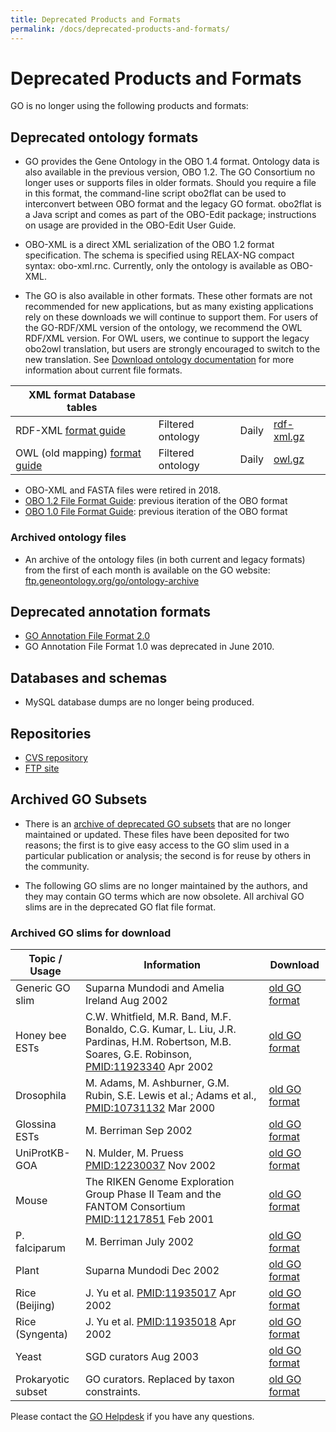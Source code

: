 ```yaml
---
title: Deprecated Products and Formats
permalink: /docs/deprecated-products-and-formats/
---
```


# Deprecated Products and Formats

GO is no longer using the following products and formats: 

## Deprecated ontology formats
+ GO provides the Gene Ontology in the OBO 1.4 format. Ontology data is also available in the previous version, OBO 1.2. The GO Consortium no longer uses or supports files in older formats. Should you require a file in this format, the command-line script obo2flat can be used to interconvert between OBO format and the legacy GO format. obo2flat is a Java script and comes as part of the OBO-Edit package; instructions on usage are provided in the OBO-Edit User Guide.

+ OBO-XML is a direct XML serialization of the OBO 1.2 format specification. The schema is specified using RELAX-NG compact syntax: obo-xml.rnc. Currently, only the ontology is available as OBO-XML.

+ The GO is also available in other formats. These other formats are not recommended for new applications, but as many existing applications rely on these downloads we will continue to support them. For users of the GO-RDF/XML version of the ontology, we recommend the OWL RDF/XML version. For OWL users, we continue to support the legacy obo2owl translation, but users are strongly encouraged to switch to the new translation. See [Download ontology documentation](/docs/download-ontology/) for more information about current file formats.

|**XML format** Database tables ||||
|----------------|---|---|---|
|RDF-XML [format guide](go-rdfxml-file-format.md) |	Filtered ontology |	Daily |	<a href="http://archive.geneontology.org/latest-termdb/go_daily-termdb.rdf-xml.gz">rdf-xml.gz</a>|
|OWL (old mapping) <a href="http://www.bioontology.org/wiki/index.php/OboInOwl:Main_Page">format guide</a>|	Filtered ontology |	Daily |	<a href="http://archive.geneontology.org/latest-termdb/go_daily-termdb.owl.gz">owl.gz</a>|
+ OBO-XML and FASTA files were retired in 2018.  
+ [OBO 1.2 File Format Guide](http://owlcollab.github.io/oboformat/doc/GO.format.obo-1_2.html): previous iteration of the OBO format
+ [OBO 1.0 File Format Guide](http://owlcollab.github.io/oboformat/doc/GO.format.obo-1_0.html): previous iteration of the OBO format

### Archived ontology files

+ An archive of the ontology files (in both current and legacy formats) from the first of each month is available on the GO website: <a href="ftp://ftp.geneontology.org/go/ontology-archive/">ftp.geneontology.org/go/ontology-archive</a>

## Deprecated annotation formats

+  [GO Annotation File Format 2.0](/docs/go-annotation-file-gaf-format-20/) 
+  GO Annotation File Format 1.0 was deprecated in June 2010. 

## Databases and schemas
+ MySQL database dumps are no longer being produced. 


## Repositories 
+ <a href="http://cvsweb.geneontology.org/cgi-bin/cvsweb.cgi/">CVS repository</a>
+ <a href="ftp://ftp.geneontology.org/pub/go/">FTP site</a>

## Archived GO Subsets

+ There is an [archive of deprecated GO subsets](http://cvsweb.geneontology.org/cgi-bin/cvsweb.cgi/go/GO_slims/archived_GO_slims/) that are no longer maintained or updated. These files have been deposited for two reasons; the first is to give easy access to the GO slim used in a particular publication or analysis; the second is for reuse by others in the community.

+ The following GO slims are no longer maintained by the authors, and they may contain GO terms which are now obsolete. All archival GO slims are in the deprecated GO flat file format.
### Archived GO slims for download
|Topic / Usage |	Information |	Download|
|--------------|--------------|---------|
|Generic GO slim |	Suparna Mundodi and Amelia Ireland Aug 2002 |	[old GO format](http://cvsweb.geneontology.org/cgi-bin/cvsweb.cgi/go/GO_slims/archived_GO_slims/generic.0208)|
|Honey bee ESTs |	C.W. Whitfield, M.R. Band, M.F. Bonaldo, C.G. Kumar, L. Liu, J.R. Pardinas, H.M. Robertson, M.B. Soares, G.E. Robinson, [PMID:11923340](http://www.ncbi.nlm.nih.gov/pubmed/11932240) Apr 2002 |	[old GO format](http://cvsweb.geneontology.org/cgi-bin/cvsweb.cgi/go/GO_slims/archived_GO_slims/goslim_Apis_EST.0402)|
|Drosophila |	M. Adams, M. Ashburner, G.M. Rubin, S.E. Lewis et al.; Adams et al., [PMID:10731132](http://www.ncbi.nlm.nih.gov/pubmed/10731132) Mar 2000 |[old GO format](http://cvsweb.geneontology.org/cgi-bin/cvsweb.cgi/go/GO_slims/archived_GO_slims/goslim_Drosophila.0200)|
|Glossina ESTs |	M. Berriman Sep 2002 |[old GO format](http://cvsweb.geneontology.org/cgi-bin/cvsweb.cgi/go/GO_slims/archived_GO_slims/goslim_Glossina_EST.0905)|
|UniProtKB-GOA |	N. Mulder, M. Pruess [PMID:12230037](http://www.ncbi.nlm.nih.gov/pubmed/12230037) Nov 2002 |[old GO format](http://cvsweb.geneontology.org/cgi-bin/cvsweb.cgi/go/GO_slims/archived_GO_slims/goslim_goa.2002)|
|Mouse |	The RIKEN Genome Exploration Group Phase II Team and the FANTOM Consortium [PMID:11217851](http://www.ncbi.nlm.nih.gov/pubmed/11217851) Feb 2001 |[old GO format](http://cvsweb.geneontology.org/cgi-bin/cvsweb.cgi/go/GO_slims/archived_GO_slims/goslim_Mouse_Riken.0201)|
|P. falciparum |	M. Berriman July 2002 |	[old GO format](http://cvsweb.geneontology.org/cgi-bin/cvsweb.cgi/go/GO_slims/archived_GO_slims/goslim_Pfalciparum.2002)|
|Plant |	Suparna Mundodi Dec 2002 |[old GO format](http://cvsweb.geneontology.org/cgi-bin/cvsweb.cgi/go/GO_slims/archived_GO_slims/goslim_plant.2003)|
|Rice (Beijing) |	J. Yu et al. [PMID:11935017](http://www.ncbi.nlm.nih.gov/pubmed/11935017) Apr 2002 |[old GO format](http://cvsweb.geneontology.org/cgi-bin/cvsweb.cgi/go/GO_slims/archived_GO_slims/goslim_Rice_Beijing.0204)|
|Rice (Syngenta) |	J. Yu et al. [PMID:11935018](http://www.ncbi.nlm.nih.gov/pubmed/11935018) Apr 2002 |[old GO format](http://cvsweb.geneontology.org/cgi-bin/cvsweb.cgi/go/GO_slims/archived_GO_slims/goslim_Rice_Syngenta.0204)|
|Yeast |	SGD curators Aug 2003 	|[old GO format](http://cvsweb.geneontology.org/cgi-bin/cvsweb.cgi/go/GO_slims/archived_GO_slims/goslim_yeast.2003)|
|Prokaryotic subset |	GO curators. Replaced by taxon constraints. |[old GO format](http://purl.obolibrary.org/obo/go/releases/2018-06-01/subsets/gosubset_prok.obo)|

Please contact the <a href="http://help.geneontology.org">GO Helpdesk</a> if you have any questions.
